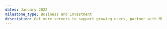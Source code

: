 ```yaml
---
dates: January 2022
milestone_type: Business and Investment
description: Get more servers to support growing users, partner with MLH, and expand to other universities for online events and classrooms.
---
```

